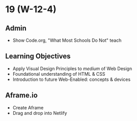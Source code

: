 # 19 (W-12-4)

## Admin
* Show Code.org, "What Most Schools Do Not" teach

## Learning Objectives
* Apply Visual Design Principles to *medium* of Web Design
* Foundational understanding of HTML & CSS
* Introduction to future Web-Enabled: concepts & devices

## Aframe.io
* Create Aframe
* Drag and drop into Netlify